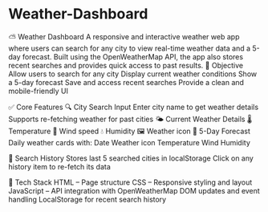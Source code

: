 # Weather-Dashboard
⛅ Weather Dashboard A responsive and interactive weather web app where users can search for any city to view real-time weather data and a 5-day forecast. Built using the OpenWeatherMap API, the app also stores recent searches and provides quick access to past results.
📝 Objective
Allow users to search for any city
Display current weather conditions
Show a 5-day forecast
Save and access recent searches
Provide a clean and mobile-friendly UI

✅ Core Features
 🔍 City Search Input
      Enter city name to get weather details
      Supports re-fetching weather for past cities
🌤️ Current Weather Details
   🌡️ Temperature
   💨 Wind speed
   💧 Humidity
   🖼️ Weather icon
📆 5-Day Forecast
Daily weather cards with:
      Date
      Weather icon
      Temperature
      Wind
      Humidity

💾 Search History
   Stores last 5 searched cities in localStorage
   Click on any history item to re-fetch its data

🔌 Tech Stack
HTML – Page structure
CSS – Responsive styling and layout
JavaScript –
   API integration with OpenWeatherMap
   DOM updates and event handling
   LocalStorage for recent search history

